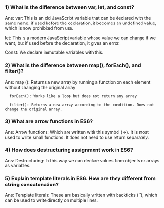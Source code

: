 ### 1) What is the difference between var, let, and const?
Ans: var: This is an old JavaScript variable that can be declared with the same name. 
if used before the declaration, it becomes an undefined value, which is now prohibited from use. 

let: This is a modern JavaScript variable whose value we can change if we want, but if used before the declaration, it gives an error. 

Const: We declare immutable variables with this.



 ### 2) What is the difference between map(), forEach(), and filter()?
Ans: map (): Returns a new array by running a function on each element without changing the original array 

      forEach(): Works like a loop but does not return any array 

      filter(): Returns a new array according to the condition. Does not change the original array.

### 3) What are arrow functions in ES6?
Ans: Arrow functions: Which are written with this symbol (=>). It is most used to write small functions. It does not need to use return separately.


### 4) How does destructuring assignment work in ES6?
Ans: Destructuring: In this way we can declare values from objects or arrays as variables.


### 5) Explain template literals in ES6. How are they different from string concatenation?
Ans: Template literals: These are basically written with backticks (``), which can be used to write directly on multiple lines.

      
